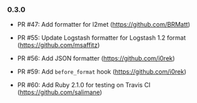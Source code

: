 ### 0.3.0

* PR #47: Add formatter for l2met (<https://github.com/BRMatt>)

* PR #55: Update Logstash formatter for Logstash 1.2 format (<https://github.com/msaffitz>)

* PR #56: Add JSON formatter (<https://github.com/i0rek>)

* PR #59: Add `before_format` hook (<https://github.com/i0rek>)

* PR #60: Add Ruby 2.1.0 for testing on Travis CI (<https://github.com/salimane>)
